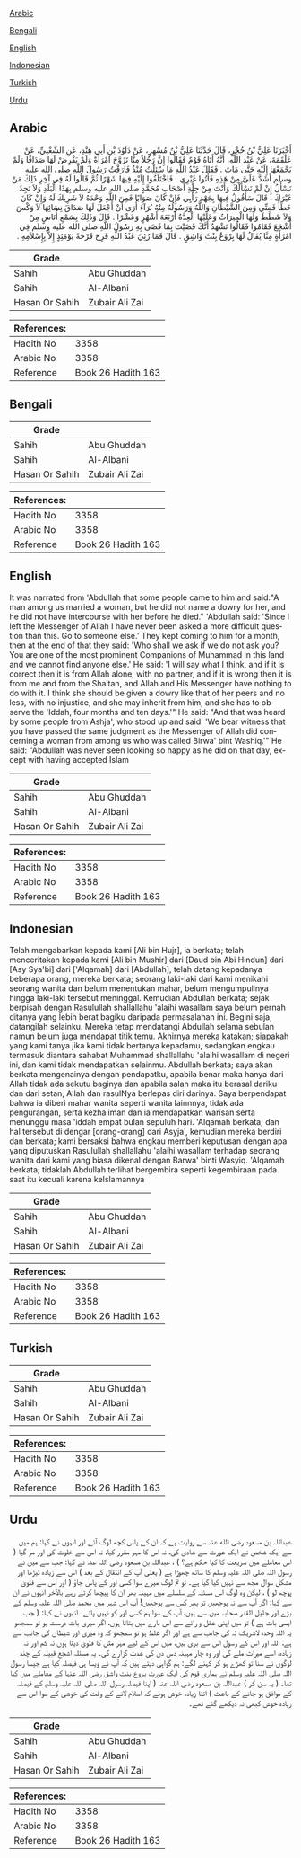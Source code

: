 [Arabic](#arabic)

[Bengali](#bengali)

[English](#english)

[Indonesian](#indonesian)

[Turkish](#turkish)

[Urdu](#urdu)

## Arabic


<div dir="rtl" lang="ar" style={{fontSize:'larger',backgroundColor:'#f8f9fa',padding:20}}>
أَخْبَرَنَا عَلِيُّ بْنُ حُجْرٍ، قَالَ حَدَّثَنَا عَلِيُّ بْنُ مُسْهِرٍ، عَنْ دَاوُدَ بْنِ أَبِي هِنْدٍ، عَنِ الشَّعْبِيِّ، عَنْ عَلْقَمَةَ، عَنْ عَبْدِ اللَّهِ، أَنَّهُ أَتَاهُ قَوْمٌ فَقَالُوا إِنَّ رَجُلاً مِنَّا تَزَوَّجَ امْرَأَةً وَلَمْ يَفْرِضْ لَهَا صَدَاقًا وَلَمْ يَجْمَعْهَا إِلَيْهِ حَتَّى مَاتَ ‏.‏ فَقَالَ عَبْدُ اللَّهِ مَا سُئِلْتُ مُنْذُ فَارَقْتُ رَسُولَ اللَّهِ صلى الله عليه وسلم أَشَدَّ عَلَىَّ مِنْ هَذِهِ فَأْتُوا غَيْرِي ‏.‏ فَاخْتَلَفُوا إِلَيْهِ فِيهَا شَهْرًا ثُمَّ قَالُوا لَهُ فِي آخِرِ ذَلِكَ مَنْ نَسْأَلُ إِنْ لَمْ نَسْأَلْكَ وَأَنْتَ مِنْ جِلَّةِ أَصْحَابِ مُحَمَّدٍ صلى الله عليه وسلم بِهَذَا الْبَلَدِ وَلاَ نَجِدُ غَيْرَكَ ‏.‏ قَالَ سَأَقُولُ فِيهَا بِجَهْدِ رَأْيِي فَإِنْ كَانَ صَوَابًا فَمِنَ اللَّهِ وَحْدَهُ لاَ شَرِيكَ لَهُ وَإِنْ كَانَ خَطَأً فَمِنِّي وَمِنَ الشَّيْطَانِ وَاللَّهُ وَرَسُولُهُ مِنْهُ بُرَآءُ أُرَى أَنْ أَجْعَلَ لَهَا صَدَاقَ نِسَائِهَا لاَ وَكْسَ وَلاَ شَطَطَ وَلَهَا الْمِيرَاثُ وَعَلَيْهَا الْعِدَّةُ أَرْبَعَةَ أَشْهُرٍ وَعَشْرًا ‏.‏ قَالَ وَذَلِكَ بِسَمْعِ أُنَاسٍ مِنْ أَشْجَعَ فَقَامُوا فَقَالُوا نَشْهَدُ أَنَّكَ قَضَيْتَ بِمَا قَضَى بِهِ رَسُولُ اللَّهِ صلى الله عليه وسلم فِي امْرَأَةٍ مِنَّا يُقَالُ لَهَا بِرْوَعُ بِنْتُ وَاشِقٍ ‏.‏ قَالَ فَمَا رُئِيَ عَبْدُ اللَّهِ فَرِحَ فَرْحَةً يَوْمَئِذٍ إِلاَّ بِإِسْلاَمِهِ ‏.‏
</div>
<div style={{backgroundColor:'#f8f9fa',padding:20, marginBottom: 10}}><table> <thead> <tr> <th>Grade</th> <th></th> </tr> </thead> <tbody> <tr><td>Sahih</td><td>Abu Ghuddah</td></tr><tr><td>Sahih</td><td>Al-Albani</td></tr><tr><td>Hasan Or Sahih</td><td>Zubair Ali Zai</td></tr></tbody></table><table> <thead> <tr> <th>References:</th> <th></th> </tr> </thead> <tbody><tr><td>Hadith No</td><td>3358</td></tr><tr><td>Arabic No</td><td>3358</td></tr><tr><td>Reference</td><td>Book 26 Hadith 163</td></tr></tbody></table></div>

## Bengali


<div dir="ltr" lang="bn" style={{fontSize:'larger',backgroundColor:'#f8f9fa',padding:20}}>

</div>
<div style={{backgroundColor:'#f8f9fa',padding:20, marginBottom: 10}}><table> <thead> <tr> <th>Grade</th> <th></th> </tr> </thead> <tbody> <tr><td>Sahih</td><td>Abu Ghuddah</td></tr><tr><td>Sahih</td><td>Al-Albani</td></tr><tr><td>Hasan Or Sahih</td><td>Zubair Ali Zai</td></tr></tbody></table><table> <thead> <tr> <th>References:</th> <th></th> </tr> </thead> <tbody><tr><td>Hadith No</td><td>3358</td></tr><tr><td>Arabic No</td><td>3358</td></tr><tr><td>Reference</td><td>Book 26 Hadith 163</td></tr></tbody></table></div>

## English


<div dir="ltr" lang="en" style={{fontSize:'larger',backgroundColor:'#f8f9fa',padding:20}}>
It was narrated from 'Abdullah that some people came to him and said:"A man among us married a woman, but he did not name a dowry for her, and he did not have intercourse with her before he died." 'Abdullah said: 'Since I left the Messenger of Allah I have never been asked a more difficult question than this. Go to someone else.' They kept coming to him for a month, then at the end of that they said: 'Who shall we ask if we do not ask you? You are one of the most prominent Companions of Muhammad in this land and we cannot find anyone else.' He said: 'I will say what I think, and if it is correct then it is from Allah alone, with no partner, and if it is wrong then it is from me and from the Shaitan, and Allah and His Messenger have nothing to do with it. I think she should be given a dowry like that of her peers and no less, with no injustice, and she may inherit from him, and she has to observe the 'Iddah, four months and ten days.'" He said: "And that was heard by some people from Ashja', who stood up and said: 'We bear witness that you have passed the same judgment as the Messenger of Allah did concerning a woman from among us who was called Birwa' bint Washiq.'" He said: "Abdullah was never seen looking so happy as he did on that day, except with having accepted Islam
</div>
<div style={{backgroundColor:'#f8f9fa',padding:20, marginBottom: 10}}><table> <thead> <tr> <th>Grade</th> <th></th> </tr> </thead> <tbody> <tr><td>Sahih</td><td>Abu Ghuddah</td></tr><tr><td>Sahih</td><td>Al-Albani</td></tr><tr><td>Hasan Or Sahih</td><td>Zubair Ali Zai</td></tr></tbody></table><table> <thead> <tr> <th>References:</th> <th></th> </tr> </thead> <tbody><tr><td>Hadith No</td><td>3358</td></tr><tr><td>Arabic No</td><td>3358</td></tr><tr><td>Reference</td><td>Book 26 Hadith 163</td></tr></tbody></table></div>

## Indonesian


<div dir="ltr" lang="id" style={{fontSize:'larger',backgroundColor:'#f8f9fa',padding:20}}>
Telah mengabarkan kepada kami [Ali bin Hujr], ia berkata; telah menceritakan kepada kami [Ali bin Mushir] dari [Daud bin Abi Hindun] dari [Asy Sya'bi] dari ['Alqamah] dari [Abdullah], telah datang kepadanya beberapa orang, mereka berkata; seorang laki-laki dari kami menikahi seorang wanita dan belum menentukan mahar, belum mengumpulinya hingga laki-laki tersebut meninggal. Kemudian Abdullah berkata; sejak berpisah dengan Rasulullah shallallahu 'alaihi wasallam saya belum pernah ditanya yang lebih berat bagiku daripada permasalahan ini. Begini saja, datangilah selainku. Mereka tetap mendatangi Abdullah selama sebulan namun belum juga mendapat titik temu. Akhirnya mereka katakan; siapakah yang kami tanya jika kami tidak bertanya kepadamu, sedangkan engkau termasuk diantara sahabat Muhammad shallallahu 'alaihi wasallam di negeri ini, dan kami tidak mendapatkan selainmu. Abdullah berkata; saya akan berkata mengenainya dengan pendapatku, apabila benar maka hanya dari Allah tidak ada sekutu baginya dan apabila salah maka itu berasal dariku dan dari setan, Allah dan rasulNya berlepas diri darinya. Saya berpendapat bahwa ia diberi mahar wanita seperti wanita lainnnya, tidak ada pengurangan, serta kezhaliman dan ia mendapatkan warisan serta menunggu masa 'iddah empat bulan sepuluh hari. 'Alqamah berkata; dan hal tersebut di dengar [orang-orang] dari Asyja', kemudian mereka berdiri dan berkata; kami bersaksi bahwa engkau memberi keputusan dengan apa yang diputuskan Rasulullah shallallahu 'alaihi wasallam terhadap seorang wanita dari kami yang biasa dikenal dengan Barwa' binti Wasyiq. 'Alqamah berkata; tidaklah Abdullah terlihat bergembira seperti kegembiraan pada saat itu kecuali karena keIslamannya
</div>
<div style={{backgroundColor:'#f8f9fa',padding:20, marginBottom: 10}}><table> <thead> <tr> <th>Grade</th> <th></th> </tr> </thead> <tbody> <tr><td>Sahih</td><td>Abu Ghuddah</td></tr><tr><td>Sahih</td><td>Al-Albani</td></tr><tr><td>Hasan Or Sahih</td><td>Zubair Ali Zai</td></tr></tbody></table><table> <thead> <tr> <th>References:</th> <th></th> </tr> </thead> <tbody><tr><td>Hadith No</td><td>3358</td></tr><tr><td>Arabic No</td><td>3358</td></tr><tr><td>Reference</td><td>Book 26 Hadith 163</td></tr></tbody></table></div>

## Turkish


<div dir="ltr" lang="tr" style={{fontSize:'larger',backgroundColor:'#f8f9fa',padding:20}}>

</div>
<div style={{backgroundColor:'#f8f9fa',padding:20, marginBottom: 10}}><table> <thead> <tr> <th>Grade</th> <th></th> </tr> </thead> <tbody> <tr><td>Sahih</td><td>Abu Ghuddah</td></tr><tr><td>Sahih</td><td>Al-Albani</td></tr><tr><td>Hasan Or Sahih</td><td>Zubair Ali Zai</td></tr></tbody></table><table> <thead> <tr> <th>References:</th> <th></th> </tr> </thead> <tbody><tr><td>Hadith No</td><td>3358</td></tr><tr><td>Arabic No</td><td>3358</td></tr><tr><td>Reference</td><td>Book 26 Hadith 163</td></tr></tbody></table></div>

## Urdu


<div dir="rtl" lang="ur" style={{fontSize:'larger',backgroundColor:'#f8f9fa',padding:20}}>
عبداللہ بن مسعود رضی الله عنہ سے روایت ہے کہ ان کے پاس کچھ لوگ آئے اور انہوں نے کہا: ہم میں سے ایک شخص نے ایک عورت سے شادی کی، نہ اس کا مہر مقرر کیا، نہ اس سے خلوت کی اور مر گیا ( اس معاملے میں شریعت کا کیا حکم ہے؟ ) ، عبداللہ بن مسعود رضی اللہ عنہ نے کہا: جب سے میں نے رسول اللہ صلی اللہ علیہ وسلم کا ساتھ چھوڑا ہے ( یعنی آپ کے انتقال کے بعد ) اس سے زیادہ ٹیڑھا اور مشکل سوال مجھ سے نہیں کیا گیا ہے۔ تو تم لوگ میرے سوا کسی اور کے پاس جاؤ ( اور اس سے فتویٰ پوچھ لو ) ، لیکن وہ لوگ اس مسئلہ کے سلسلے میں مہینہ بھر ان کا پیچھا کرتے رہے بالآخر انہوں نے ان سے کہا: اگر آپ سے نہ پوچھیں تو پھر کس سے پوچھیں! آپ اس شہر میں محمد صلی اللہ علیہ وسلم کے بڑے اور جلیل القدر صحابہ میں سے ہیں، آپ کے سوا ہم کسی اور کو نہیں پاتے۔ انہوں نے کہا: ( جب ایسی بات ہے ) تو میں اپنی عقل و رائے سے اس بارے میں بتاتا ہوں، اگر میری بات درست ہو تو سمجھو یہ اللہ وحدہ لاشریک لہ کی جانب سے ہے اور اگر غلط ہو تو سمجھو کہ وہ میری اور شیطان کی جانب سے ہے، اللہ اور اس کے رسول اس سے بری ہیں، میں اس کے لیے مہر مثل کا فتویٰ دیتا ہوں نہ کم اور نہ زیادہ، اسے میراث ملے گی اور وہ چار مہینہ دس دن کی عدت گزارے گی۔ یہ مسئلہ اشجع قبیلہ کے چند لوگوں نے سنا تو کھڑے ہو کر کہنے لگے: ہم گواہی دیتے ہیں کہ آپ نے ویسا ہی فیصلہ کیا ہے جیسا رسول اللہ صلی اللہ علیہ وسلم نے ہماری قوم کی ایک عورت بروع بنت واشق رضی اللہ عنہا کے معاملے میں کیا تھا۔ ( یہ سن کر ) عبداللہ بن مسعود رضی اللہ عنہ ( اپنا فیصلہ رسول اللہ صلی اللہ علیہ وسلم کے فیصلہ کے موافق ہو جانے کے باعث ) اتنا زیادہ خوش ہوئے کہ اسلام لانے کے وقت کی خوشی کے سوا اس سے زیادہ خوش کبھی نہ دیکھے گئے تھے۔
</div>
<div style={{backgroundColor:'#f8f9fa',padding:20, marginBottom: 10}}><table> <thead> <tr> <th>Grade</th> <th></th> </tr> </thead> <tbody> <tr><td>Sahih</td><td>Abu Ghuddah</td></tr><tr><td>Sahih</td><td>Al-Albani</td></tr><tr><td>Hasan Or Sahih</td><td>Zubair Ali Zai</td></tr></tbody></table><table> <thead> <tr> <th>References:</th> <th></th> </tr> </thead> <tbody><tr><td>Hadith No</td><td>3358</td></tr><tr><td>Arabic No</td><td>3358</td></tr><tr><td>Reference</td><td>Book 26 Hadith 163</td></tr></tbody></table></div>